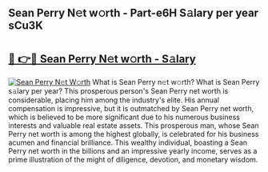 ## Sean Perry N𝚎t w𝚘rth - Part-e6H S𝚊lary per year sCu3K

# <h2><a href="http://gc3srq.nevu.top/?p=Sean+Perry">🔗 👉🔴 Sean Perry N𝚎t w𝚘rth - S𝚊lary</a></h2>

[![Sean Perry N𝚎t W𝚘rth](https://i.imgur.com/Oavwk0R.jpeg)](http://gc3srq.nevu.top/?p=Sean+Perry)
What is Sean Perry n𝚎t w𝚘rth? What is Sean Perry s𝚊lary per year?
This prosperous person's Sean Perry net worth is considerable, placing him among the industry's elite. His annual compensation is impressive, but it is outmatched by Sean Perry net worth, which is believed to be more significant due to his numerous business interests and valuable real estate assets. This prosperous man, whose Sean Perry net worth is among the highest globally, is celebrated for his business acumen and financial brilliance. This wealthy individual, boasting a Sean Perry net worth in the billions and an impressive yearly income, serves as a prime illustration of the might of diligence, devotion, and monetary wisdom.
